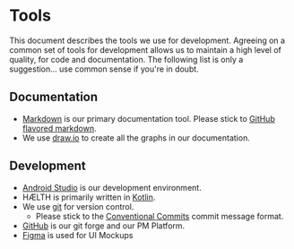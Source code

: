# Tools
This document describes the tools we use for development.
Agreeing on a common set of tools for development allows us to maintain a high
level of quality, for code and documentation. The following list is
only a suggestion... use common sense if you're in doubt.

## Documentation

* [Markdown](https://www.markdownguide.org/) is our primary documentation tool.
  Please stick to [GitHub flavored markdown](https://github.github.com/gfm/).
* We use [draw.io](https://www.drawio.com/) to create all the graphs in our
  documentation.

## Development

* [Android Studio](https://developer.android.com/studio) is our development
  environment.
* HÆLTH is primarily written in [Kotlin](https://kotlinlang.org/).
* We use [git](https://git-scm.com/) for version control.
  * Please stick to the [Conventional Commits][1] commit message format.
* [GitHub](https://github.com/) is our git forge and our PM Platform.
* [Figma](https://www.figma.com/) is used for UI Mockups

[1]: https://www.conventionalcommits.org/en/v1.0.0/

